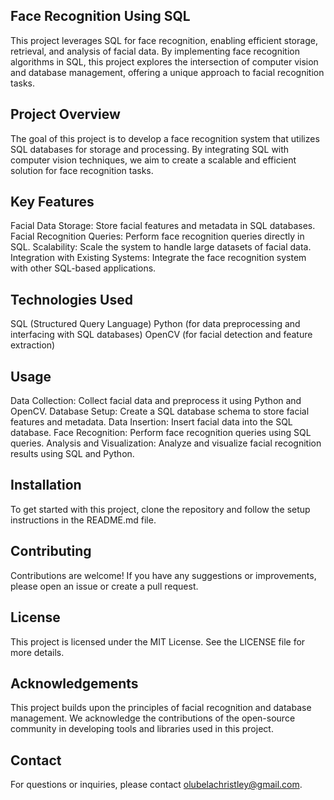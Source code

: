 ## Face Recognition Using SQL
This project leverages SQL for face recognition, enabling efficient storage, retrieval, and analysis of facial data. By implementing face recognition algorithms in SQL, this project explores the intersection of computer vision and database management, offering a unique approach to facial recognition tasks.

## Project Overview
The goal of this project is to develop a face recognition system that utilizes SQL databases for storage and processing. By integrating SQL with computer vision techniques, we aim to create a scalable and efficient solution for face recognition tasks.

## Key Features
Facial Data Storage: Store facial features and metadata in SQL databases.
Facial Recognition Queries: Perform face recognition queries directly in SQL.
Scalability: Scale the system to handle large datasets of facial data.
Integration with Existing Systems: Integrate the face recognition system with other SQL-based applications.

## Technologies Used
SQL (Structured Query Language)
Python (for data preprocessing and interfacing with SQL databases)
OpenCV (for facial detection and feature extraction)

## Usage
Data Collection: Collect facial data and preprocess it using Python and OpenCV.
Database Setup: Create a SQL database schema to store facial features and metadata.
Data Insertion: Insert facial data into the SQL database.
Face Recognition: Perform face recognition queries using SQL queries.
Analysis and Visualization: Analyze and visualize facial recognition results using SQL and Python.

## Installation
To get started with this project, clone the repository and follow the setup instructions in the README.md file.

## Contributing
Contributions are welcome! If you have any suggestions or improvements, please open an issue or create a pull request.

## License
This project is licensed under the MIT License. See the LICENSE file for more details.

## Acknowledgements
This project builds upon the principles of facial recognition and database management.
We acknowledge the contributions of the open-source community in developing tools and libraries used in this project.

## Contact
For questions or inquiries, please contact olubelachristley@gmail.com.
